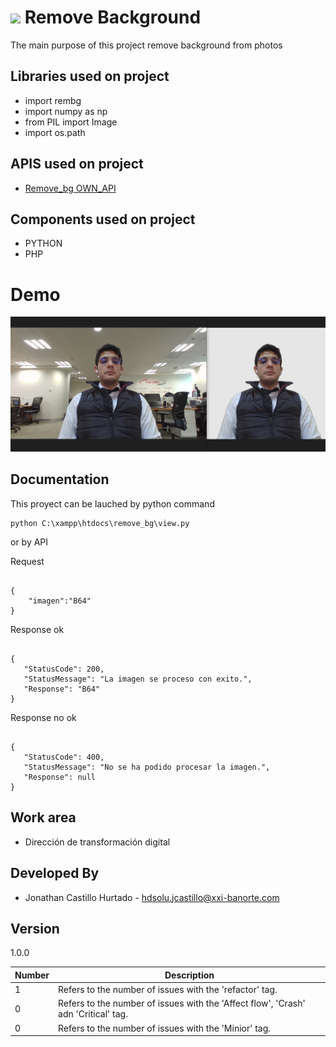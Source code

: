 # ![](icon.png)  Remove Background
The main purpose of this project remove background from photos

Libraries used on project
------------------------------------
* import rembg
* import numpy as np
* from PIL import Image
* import os.path


APIS used on project
------------------------------------
* [Remove_bg  OWN_API](http://localhost:8888/remove_bg/index.php)

Components used on project
------------------------------------
* PYTHON 
* PHP
 
# Demo
![](results.jpg)

Documentation
--------------------------
This proyect can be lauched by python command 

```
python C:\xampp\htdocs\remove_bg\view.py

```

or by API

Request
``` 

{
	"imagen":"B64"
}

```
Response ok
```

{
   "StatusCode": 200,
   "StatusMessage": "La imagen se proceso con exito.",
   "Response": "B64"
}

```
Response no ok
```

{
   "StatusCode": 400,
   "StatusMessage": "No se ha podido procesar la imagen.",
   "Response": null
}

```
Work area
------------ 

* Dirección de transformación digital 

Developed By
------------

* Jonathan Castillo Hurtado  - <hdsolu.jcastillo@xxi-banorte.com>    


Version
------------------------------------

1.0.0

| Number  | Description |
| ------  | ------ |
|    1    | Refers to the number of issues with the 'refactor' tag. |
|    0    | Refers to the number of issues with the 'Affect flow', 'Crash' adn 'Critical' tag. |
|    0    | Refers to the number of issues with the 'Minior' tag.  |

